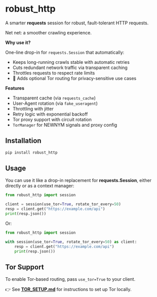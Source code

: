 # robust_http

A smarter **requests** session for robust, fault-tolerant HTTP requests.

Net net: a smoother crawling experience.

**Why use it?**

One-line drop-in for `requests.Session` that automatically:

* Keeps long-running crawls stable with automatic retries
* Cuts redundant network traffic via transparent caching
* Throttles requests to respect rate limits
* 🧅 Adds optional Tor routing for privacy-sensitive use cases

**Features**

- Transparent cache (via `requests_cache`)
- User-Agent rotation (via `fake_useragent`)
- Throttling with jitter
- Retry logic with exponential backoff
- Tor proxy support with circuit rotation
- `TorManager` for NEWNYM signals and proxy config

## Installation

```bash
pip install robust_http
```

## Usage

You can use it like a drop-in replacement for **requests.Session**, either directly or as a context manager:

```python
from robust_http import session

client = session(use_tor=True, rotate_tor_every=50)
resp = client.get("https://example.com/api")
print(resp.json())
```

Or:

```python
from robust_http import session

with session(use_tor=True, rotate_tor_every=50) as client:
    resp = client.get("https://example.com/api")
    print(resp.json())
```

## Tor Support

To enable Tor-based routing, pass `use_tor=True` to your client.

👉 See [**TOR_SETUP.md**](TOR_SETUP.md) for instructions to set up Tor locally.
